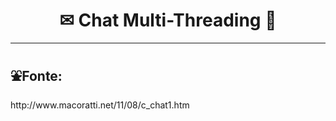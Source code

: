 <h1 align="center">✉ Chat Multi-Threading 🔄</h1>

<hr>
<h2>⛲Fonte:</h2>
<p>http://www.macoratti.net/11/08/c_chat1.htm</p>
